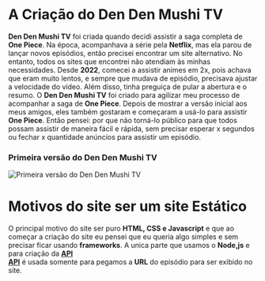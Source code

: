 # **A Criação do Den Den Mushi TV**
**Den Den Mushi TV** foi criada quando decidi assistir a saga completa de **One Piece**. Na época, acompanhava a série pela **Netflix**, mas ela parou de lançar novos episódios, então precisei encontrar um site alternativo. No entanto, todos os sites que encontrei não atendiam às minhas necessidades. Desde **2022**, comecei a assistir animes em 2x, pois achava que eram muito lentos, e sempre que mudava de episódio, precisava ajustar a velocidade do vídeo. Além disso, tinha preguiça de pular a abertura e o resumo. O **Den Den Mushi TV** foi criado para agilizar meu processo de acompanhar a saga de **One Piece**. Depois de mostrar a versão inicial aos meus amigos, eles também gostaram e começaram a usá-lo para assistir **One Piece**. Então pensei: por que não torná-lo público para que todos possam assistir de maneira fácil e rápida, sem precisar esperar x segundos ou fechar x quantidade anúncios para assistir um episódio.

### **Primeira versão do Den Den Mushi TV**
![Primeira versão do Den Den Mushi TV](https://i.imgur.com/BwK8NzK.png)

# **Motivos do site ser um site Estático**
O principal motivo do site ser puro **HTML, CSS e Javascript** e que ao começar a criação do site eu pensei que eu queria algo simples e sem precisar ficar usando **frameworks**. A unica parte que usamos o **Node,js** e para criação da **[API](https://github.com/Den-Den-Mushi-TV/api)**<br>
**[API](https://github.com/Den-Den-Mushi-TV/api)** é usada somente para pegamos a **URL** do episódio para ser exibido no site.